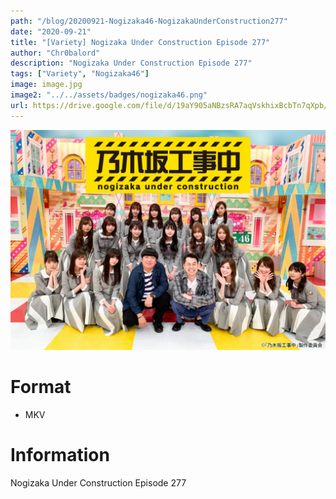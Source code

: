 ```yaml
---
path: "/blog/20200921-Nogizaka46-NogizakaUnderConstruction277"
date: "2020-09-21"
title: "[Variety] Nogizaka Under Construction Episode 277"
author: "Chr0balord"
description: "Nogizaka Under Construction Episode 277"
tags: ["Variety", "Nogizaka46"]
image: image.jpg
image2: "../../assets/badges/nogizaka46.png"
url: https://drive.google.com/file/d/19aY905aNBzsRA7aqVskhixBcbTn7qXpb/view?usp=sharing
---
```


![Nogizaka Under Construction Episode 277](./image.jpg)

# Format

- MKV

# Information

Nogizaka Under Construction Episode 277
